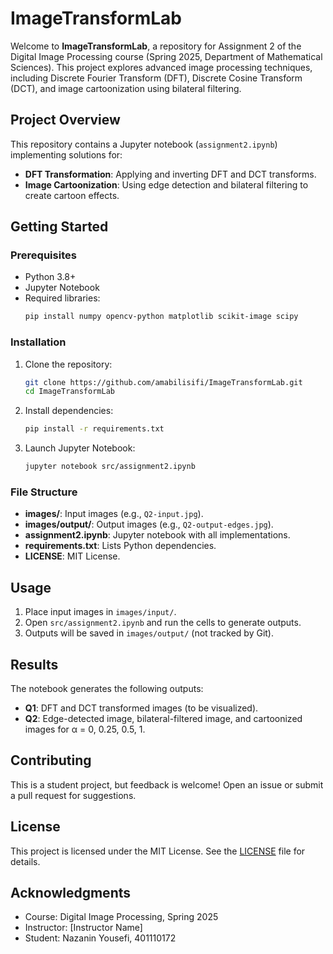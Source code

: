 # ImageTransformLab

Welcome to **ImageTransformLab**, a repository for Assignment 2 of the Digital Image Processing course (Spring 2025, Department of Mathematical Sciences). This project explores advanced image processing techniques, including Discrete Fourier Transform (DFT), Discrete Cosine Transform (DCT), and image cartoonization using bilateral filtering.

## Project Overview

This repository contains a Jupyter notebook (`assignment2.ipynb`) implementing solutions for:
- **DFT Transformation**: Applying and inverting DFT and DCT transforms.
- **Image Cartoonization**: Using edge detection and bilateral filtering to create cartoon effects.

## Getting Started

### Prerequisites
- Python 3.8+
- Jupyter Notebook
- Required libraries:
  ```bash
  pip install numpy opencv-python matplotlib scikit-image scipy
  ```

### Installation
1. Clone the repository:
   ```bash
   git clone https://github.com/amabilisifi/ImageTransformLab.git
   cd ImageTransformLab
   ```
2. Install dependencies:
   ```bash
   pip install -r requirements.txt
   ```
3. Launch Jupyter Notebook:
   ```bash
   jupyter notebook src/assignment2.ipynb
   ```

### File Structure
- **images/**: Input images (e.g., `Q2-input.jpg`).
- **images/output/**: Output images (e.g., `Q2-output-edges.jpg`).
- **assignment2.ipynb**: Jupyter notebook with all implementations.
- **requirements.txt**: Lists Python dependencies.
- **LICENSE**: MIT License.

## Usage
1. Place input images in `images/input/`.
2. Open `src/assignment2.ipynb` and run the cells to generate outputs.
3. Outputs will be saved in `images/output/` (not tracked by Git).

## Results
The notebook generates the following outputs:
- **Q1**: DFT and DCT transformed images (to be visualized).
- **Q2**: Edge-detected image, bilateral-filtered image, and cartoonized images for α = 0, 0.25, 0.5, 1.

## Contributing
This is a student project, but feedback is welcome! Open an issue or submit a pull request for suggestions.

## License
This project is licensed under the MIT License. See the [LICENSE](LICENSE) file for details.

## Acknowledgments
- Course: Digital Image Processing, Spring 2025
- Instructor: [Instructor Name]
- Student: Nazanin Yousefi, 401110172
